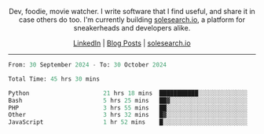 <p align="center">Dev, foodie, movie watcher. I write software that I find useful, and share it in case others do too. I'm currently building <a href="https://solesearch.io">solesearch.io</a>, a platform for sneakerheads and developers alike.</p>
<p align="center">
  <a href="https://www.linkedin.com/in/peter-rauscher">LinkedIn</a>
  |
  <a href="https://dev.to/peterrauscher">Blog Posts</a>
  |
  <a href="https://solesearch.io">solesearch.io</a>
</p>
<hr/>
<!--START_SECTION:waka-->

```python
From: 30 September 2024 - To: 30 October 2024

Total Time: 45 hrs 30 mins

Python                     21 hrs 18 mins  ███████████░░░░░░░░░░░░░░   43.44 %
Bash                       5 hrs 25 mins   ██▓░░░░░░░░░░░░░░░░░░░░░░   11.06 %
PHP                        3 hrs 55 mins   ██░░░░░░░░░░░░░░░░░░░░░░░   08.00 %
Other                      3 hrs 32 mins   █▓░░░░░░░░░░░░░░░░░░░░░░░   07.22 %
JavaScript                 1 hr 52 mins    █░░░░░░░░░░░░░░░░░░░░░░░░   03.83 %
```

<!--END_SECTION:waka-->
